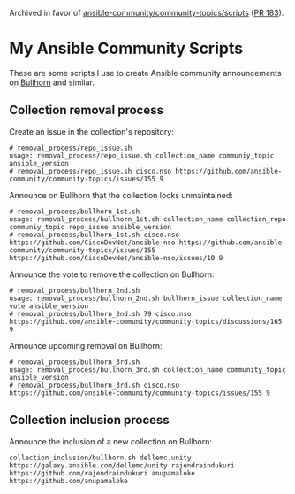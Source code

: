 Archived in favor of [ansible-community/community-topics/scripts](https://github.com/ansible-community/community-topics/tree/main/scripts) ([PR 183](https://github.com/ansible-community/community-topics/pull/183)).

# My Ansible Community Scripts
These are some scripts I use to create Ansible community announcements on [Bullhorn](https://github.com/ansible/community/wiki/News#the-bullhorn) and similar.


## Collection removal process
Create an issue in the collection's repository:

```shell
# removal_process/repo_issue.sh 
usage: removal_process/repo_issue.sh collection_name communiy_topic ansible_version
# removal_process/repo_issue.sh cisco.nso https://github.com/ansible-community/community-topics/issues/155 9
```

Announce on Bullhorn that the collection looks unmaintained:

```shell
# removal_process/bullhorn_1st.sh 
usage: removal_process/bullhorn_1st.sh collection_name collection_repo communiy_topic repo_issue ansible_version
# removal_process/bullhorn_1st.sh cisco.nso https://github.com/CiscoDevNet/ansible-nso https://github.com/ansible-community/community-topics/issues/155 https://github.com/CiscoDevNet/ansible-nso/issues/10 9
```

Announce the vote to remove the collection on Bullhorn:

```shell
# removal_process/bullhorn_2nd.sh 
usage: removal_process/bullhorn_2nd.sh bullhorn_issue collection_name vote ansible_version
# removal_process/bullhorn_2nd.sh 79 cisco.nso https://github.com/ansible-community/community-topics/discussions/165 9
```

Announce upcoming removal on Bullhorn:

```shell
# removal_process/bullhorn_3rd.sh 
usage: removal_process/bullhorn_3rd.sh collection_name community_topic ansible_version
# removal_process/bullhorn_3rd.sh cisco.nso https://github.com/ansible-community/community-topics/issues/155 9
```

## Collection inclusion process
Announce the inclusion of a new collection on Bullhorn:

```shell
collection_inclusion/bullhorn.sh dellemc.unity https://galaxy.ansible.com/dellemc/unity rajendraindukuri https://github.com/rajendraindukuri anupamaloke https://github.com/anupamaloke
```
